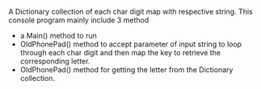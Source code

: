 A Dictionary collection of each char digit map with respective string. 
This console program mainly include 3 method
- a Main() method to run
- OldPhonePad() method to accept parameter of input string to loop through each char digit and then map the key to retrieve the corresponding letter.
- OldPhonePad() method for getting the letter from the Dictionary collection.

